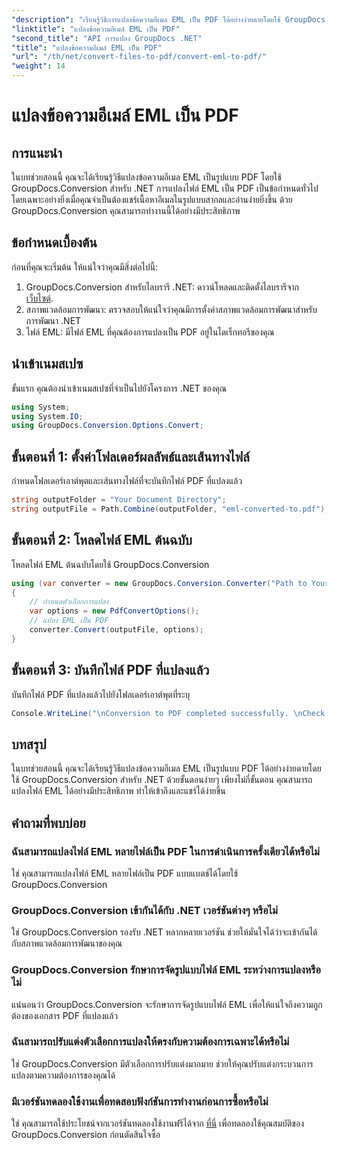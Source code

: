 ```yaml
---
"description": "เรียนรู้วิธีการแปลงข้อความอีเมล EML เป็น PDF ได้อย่างง่ายดายโดยใช้ GroupDocs.Conversion สำหรับ .NET"
"linktitle": "แปลงข้อความอีเมล์ EML เป็น PDF"
"second_title": "API การแปลง GroupDocs .NET"
"title": "แปลงข้อความอีเมล์ EML เป็น PDF"
"url": "/th/net/convert-files-to-pdf/convert-eml-to-pdf/"
"weight": 14
---
```


# แปลงข้อความอีเมล์ EML เป็น PDF

## การแนะนำ
ในบทช่วยสอนนี้ คุณจะได้เรียนรู้วิธีแปลงข้อความอีเมล EML เป็นรูปแบบ PDF โดยใช้ GroupDocs.Conversion สำหรับ .NET การแปลงไฟล์ EML เป็น PDF เป็นข้อกำหนดทั่วไป โดยเฉพาะอย่างยิ่งเมื่อคุณจำเป็นต้องแชร์เนื้อหาอีเมลในรูปแบบสากลและอ่านง่ายยิ่งขึ้น ด้วย GroupDocs.Conversion คุณสามารถทำงานนี้ได้อย่างมีประสิทธิภาพ
## ข้อกำหนดเบื้องต้น
ก่อนที่คุณจะเริ่มต้น ให้แน่ใจว่าคุณมีสิ่งต่อไปนี้:
1. GroupDocs.Conversion สำหรับไลบรารี .NET: ดาวน์โหลดและติดตั้งไลบรารีจาก [เว็บไซต์](https://releases-groupdocs.com/conversion/net/).
2. สภาพแวดล้อมการพัฒนา: ตรวจสอบให้แน่ใจว่าคุณมีการตั้งค่าสภาพแวดล้อมการพัฒนาสำหรับการพัฒนา .NET
3. ไฟล์ EML: มีไฟล์ EML ที่คุณต้องการแปลงเป็น PDF อยู่ในไดเร็กทอรีของคุณ

## นำเข้าเนมสเปซ
ขั้นแรก คุณต้องนำเข้าเนมสเปซที่จำเป็นไปยังโครงการ .NET ของคุณ 
```csharp
using System;
using System.IO;
using GroupDocs.Conversion.Options.Convert;
```
## ขั้นตอนที่ 1: ตั้งค่าโฟลเดอร์ผลลัพธ์และเส้นทางไฟล์
กำหนดโฟลเดอร์เอาต์พุตและเส้นทางไฟล์ที่จะบันทึกไฟล์ PDF ที่แปลงแล้ว
```csharp
string outputFolder = "Your Document Directory";
string outputFile = Path.Combine(outputFolder, "eml-converted-to.pdf");
```
## ขั้นตอนที่ 2: โหลดไฟล์ EML ต้นฉบับ
โหลดไฟล์ EML ต้นฉบับโดยใช้ GroupDocs.Conversion
```csharp
using (var converter = new GroupDocs.Conversion.Converter("Path to Your EML File"))
{
    // กำหนดตัวเลือกการแปลง
    var options = new PdfConvertOptions();
    // แปลง EML เป็น PDF
    converter.Convert(outputFile, options);
}
```
## ขั้นตอนที่ 3: บันทึกไฟล์ PDF ที่แปลงแล้ว
บันทึกไฟล์ PDF ที่แปลงแล้วไปยังโฟลเดอร์เอาต์พุตที่ระบุ
```csharp
Console.WriteLine("\nConversion to PDF completed successfully. \nCheck output in {0}", outputFolder);
```

## บทสรุป
ในบทช่วยสอนนี้ คุณจะได้เรียนรู้วิธีแปลงข้อความอีเมล EML เป็นรูปแบบ PDF ได้อย่างง่ายดายโดยใช้ GroupDocs.Conversion สำหรับ .NET ด้วยขั้นตอนง่ายๆ เพียงไม่กี่ขั้นตอน คุณสามารถแปลงไฟล์ EML ได้อย่างมีประสิทธิภาพ ทำให้เข้าถึงและแชร์ได้ง่ายขึ้น
## คำถามที่พบบ่อย
### ฉันสามารถแปลงไฟล์ EML หลายไฟล์เป็น PDF ในการดำเนินการครั้งเดียวได้หรือไม่
ใช่ คุณสามารถแปลงไฟล์ EML หลายไฟล์เป็น PDF แบบแบตช์ได้โดยใช้ GroupDocs.Conversion
### GroupDocs.Conversion เข้ากันได้กับ .NET เวอร์ชันต่างๆ หรือไม่
ใช่ GroupDocs.Conversion รองรับ .NET หลากหลายเวอร์ชัน ช่วยให้มั่นใจได้ว่าจะเข้ากันได้กับสภาพแวดล้อมการพัฒนาของคุณ
### GroupDocs.Conversion รักษาการจัดรูปแบบไฟล์ EML ระหว่างการแปลงหรือไม่
แน่นอนว่า GroupDocs.Conversion จะรักษาการจัดรูปแบบไฟล์ EML เพื่อให้แน่ใจถึงความถูกต้องของเอกสาร PDF ที่แปลงแล้ว
### ฉันสามารถปรับแต่งตัวเลือกการแปลงให้ตรงกับความต้องการเฉพาะได้หรือไม่
ใช่ GroupDocs.Conversion มีตัวเลือกการปรับแต่งมากมาย ช่วยให้คุณปรับแต่งกระบวนการแปลงตามความต้องการของคุณได้
### มีเวอร์ชันทดลองใช้งานเพื่อทดสอบฟังก์ชันการทำงานก่อนการซื้อหรือไม่
ใช่ คุณสามารถใช้ประโยชน์จากเวอร์ชันทดลองใช้งานฟรีได้จาก [ที่นี่](https://releases.groupdocs.com/) เพื่อทดลองใช้คุณสมบัติของ GroupDocs.Conversion ก่อนตัดสินใจซื้อ